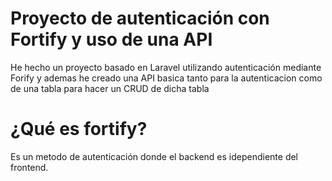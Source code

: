 # Proyecto de autenticación con Fortify y uso de una API

He hecho un proyecto basado en Laravel utilizando autenticación mediante Forify y ademas he creado una API basica tanto para la autenticacion como de una tabla para hacer un CRUD de dicha tabla

# ¿Qué es fortify?

Es un metodo de autenticación donde el backend es idependiente del frontend.


